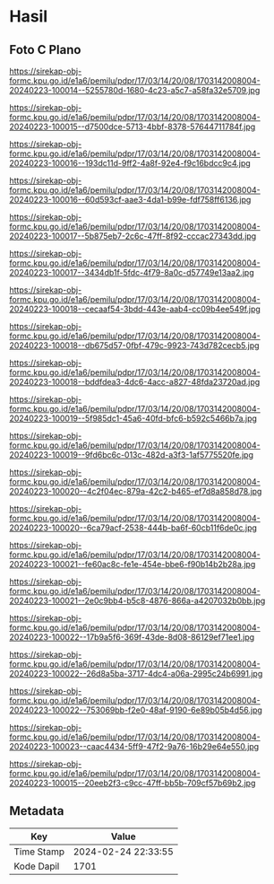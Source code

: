 # Hasil

## Foto C Plano

https://sirekap-obj-formc.kpu.go.id/e1a6/pemilu/pdpr/17/03/14/20/08/1703142008004-20240223-100014--5255780d-1680-4c23-a5c7-a58fa32e5709.jpg

https://sirekap-obj-formc.kpu.go.id/e1a6/pemilu/pdpr/17/03/14/20/08/1703142008004-20240223-100015--d7500dce-5713-4bbf-8378-57644711784f.jpg

https://sirekap-obj-formc.kpu.go.id/e1a6/pemilu/pdpr/17/03/14/20/08/1703142008004-20240223-100016--193dc11d-9ff2-4a8f-92e4-f9c16bdcc9c4.jpg

https://sirekap-obj-formc.kpu.go.id/e1a6/pemilu/pdpr/17/03/14/20/08/1703142008004-20240223-100016--60d593cf-aae3-4da1-b99e-fdf758ff6136.jpg

https://sirekap-obj-formc.kpu.go.id/e1a6/pemilu/pdpr/17/03/14/20/08/1703142008004-20240223-100017--5b875eb7-2c6c-47ff-8f92-cccac27343dd.jpg

https://sirekap-obj-formc.kpu.go.id/e1a6/pemilu/pdpr/17/03/14/20/08/1703142008004-20240223-100017--3434db1f-5fdc-4f79-8a0c-d57749e13aa2.jpg

https://sirekap-obj-formc.kpu.go.id/e1a6/pemilu/pdpr/17/03/14/20/08/1703142008004-20240223-100018--cecaaf54-3bdd-443e-aab4-cc09b4ee549f.jpg

https://sirekap-obj-formc.kpu.go.id/e1a6/pemilu/pdpr/17/03/14/20/08/1703142008004-20240223-100018--db675d57-0fbf-479c-9923-743d782cecb5.jpg

https://sirekap-obj-formc.kpu.go.id/e1a6/pemilu/pdpr/17/03/14/20/08/1703142008004-20240223-100018--bddfdea3-4dc6-4acc-a827-48fda23720ad.jpg

https://sirekap-obj-formc.kpu.go.id/e1a6/pemilu/pdpr/17/03/14/20/08/1703142008004-20240223-100019--5f985dc1-45a6-40fd-bfc6-b592c5466b7a.jpg

https://sirekap-obj-formc.kpu.go.id/e1a6/pemilu/pdpr/17/03/14/20/08/1703142008004-20240223-100019--9fd6bc6c-013c-482d-a3f3-1af5775520fe.jpg

https://sirekap-obj-formc.kpu.go.id/e1a6/pemilu/pdpr/17/03/14/20/08/1703142008004-20240223-100020--4c2f04ec-879a-42c2-b465-ef7d8a858d78.jpg

https://sirekap-obj-formc.kpu.go.id/e1a6/pemilu/pdpr/17/03/14/20/08/1703142008004-20240223-100020--6ca79acf-2538-444b-ba6f-60cb11f6de0c.jpg

https://sirekap-obj-formc.kpu.go.id/e1a6/pemilu/pdpr/17/03/14/20/08/1703142008004-20240223-100021--fe60ac8c-fe1e-454e-bbe6-f90b14b2b28a.jpg

https://sirekap-obj-formc.kpu.go.id/e1a6/pemilu/pdpr/17/03/14/20/08/1703142008004-20240223-100021--2e0c9bb4-b5c8-4876-866a-a4207032b0bb.jpg

https://sirekap-obj-formc.kpu.go.id/e1a6/pemilu/pdpr/17/03/14/20/08/1703142008004-20240223-100022--17b9a5f6-369f-43de-8d08-86129ef71ee1.jpg

https://sirekap-obj-formc.kpu.go.id/e1a6/pemilu/pdpr/17/03/14/20/08/1703142008004-20240223-100022--26d8a5ba-3717-4dc4-a06a-2995c24b6991.jpg

https://sirekap-obj-formc.kpu.go.id/e1a6/pemilu/pdpr/17/03/14/20/08/1703142008004-20240223-100022--753069bb-f2e0-48af-9190-6e89b05b4d56.jpg

https://sirekap-obj-formc.kpu.go.id/e1a6/pemilu/pdpr/17/03/14/20/08/1703142008004-20240223-100023--caac4434-5ff9-47f2-9a76-16b29e64e550.jpg

https://sirekap-obj-formc.kpu.go.id/e1a6/pemilu/pdpr/17/03/14/20/08/1703142008004-20240223-100015--20eeb2f3-c9cc-47ff-bb5b-709cf57b69b2.jpg


## Metadata

| Key        | Value               |
| ---------- | ------------------- |
| Time Stamp | 2024-02-24 22:33:55 |
| Kode Dapil | 1701                |



